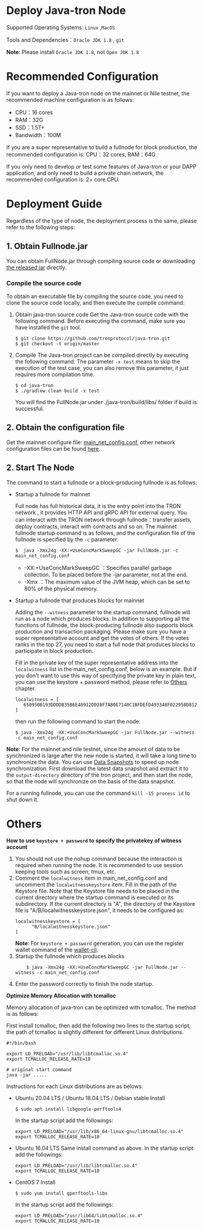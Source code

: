 # Deploy Java-tron Node

Supported Operating Systems: `Linux` ,`MacOS`

Tools and Dependencies：`Oracle JDK 1.8` , `git`

**Note**: Please install `Oracle JDK 1.8`, not `Open JDK 1.8`

# Recommended Configuration
If you want to deploy a Java-tron node on the mainnet or Nile testnet, the recommended machine configuration is as follows:

* CPU：16 cores 
* RAM：32G 
* SSD：1.5T+
* Bandwidth：100M 

If you are a super representative to build a fullnode for block production, the recommended configuration is: CPU：32 cores, RAM：64G

If you only need to develop or test some features of Java-tron or your DAPP application, and only need to build a private chain network, the recommended configuration is: 2+ core CPU.

# Deployment Guide
Regardless of the type of node, the deployment process is the same, please refer to the following steps:
## 1. Obtain Fullnode.jar
You can obtain FullNode.jar through compiling source code or downloading [the released jar](https://github.com/tronprotocol/java-tron/releases) directly.

### Compile the source code
To obtain an executable file by compiling the source code, you need to clone the source code locally, and then execute the compile command:

1. Obtain java-tron source code
    Get the Java-tron source code with the following command. Before executing the command, make sure you have installed the `git` tool.

    ```
    $ git clone https://github.com/tronprotocol/java-tron.git
    $ git checkout -t origin/master
    ```
2. Compile
    The Java-tron project can be compiled directly by executing the following command. The parameter `-x test` means to skip the execution of the test case, you can also remove this parameter, it just requires more compilation time.

    ```
    $ cd java-tron
    $ ./gradlew clean build -x test
    ```
    You will find the FullNode.jar under ./java-tron/build/libs/ folder if build is successful.


## 2. Obtain the configuration file
Get the mainnet configure file: [main_net_config.conf](https://github.com/tronprotocol/tron-deployment/blob/master/main_net_config.conf), other network configuration files can be found [here](https://github.com/tronprotocol/tron-deployment).

## 2. Start The Node
The command to start a fullnode or a block-producing fullnode is as follows:

* Startup a fullnode for mainnet

    Full node has full historical data, it is the entry point into the TRON network , it provides HTTP API and gRPC API for external query. You can interact with the TRON network through fullnode：transfer assets, deploy contracts, interact with contracts and so on. The mainnet fullnode startup command is as follows, and the configuration file of the fullnode is specified by the `-c` parameter: 

    ```
    $  java -Xmx24g -XX:+UseConcMarkSweepGC -jar FullNode.jar -c main_net_config.conf
    ```

    * -XX:+UseConcMarkSweepGC  ：Specifies parallel garbage collection. To be placed before the -jar parameter, not at the end. 
    * -Xmx  ：The maximum value of the JVM heap, which can be set to 80% of the physical memory.

* Startup a fullnode that produces blocks for mainnet

    Adding the `--witness` parameter to the startup command, fullnode will run as a node which produces blocks. In addition to supporting all the functions of fullnode, the block-producing fullnode also supports block production and transaction packaging. Please make sure you have a super representative account and get the votes of others. If the votes ranks in the top 27, you need to start a full node that produces blocks to participate in block production.
  
    Fill in the private key of the super representative address into the `localwitness` list in the main_net_config.conf, below is an example. But if you don't want to use this way of specifying the private key in plain text, you can use the keystore + password method, please refer to [Others](#others) chapter.

    ```
    localwitness = [
       650950B193DDDDB35B6E48912DD28F7AB0E7140C1BFDEFD493348F02295BD812
    ]
    ```
  
    then run the following command to start the node:
  
    ```
    $ java -Xmx24g -XX:+UseConcMarkSweepGC -jar FullNode.jar --witness -c main_net_config.conf
    ```

**Note**: For the mainnet and nile testnet, since the amount of data to be synchronized is large after the new node is started, it will take a long time to synchronize the data. You can use [Data Snapshots](../backup_restore/#public-backup-data) to speed up node synchronization. First download the latest data snapshot and extract it to the `output-directory` directory of the tron project, and then start the node, so that the node will synchronize on the basis of the data snapshot.

For a running fullnode, you can use the command `kill -15 process id` to shut down it.


# Others
**How to use `keystore + password` to specify the privatekey of witness account**

1. You should not use the nohup command because the interaction is required when running the node. It is recommended to use session keeping tools such as screen, tmux, etc.
2. Comment the `localwitness` item in main_net_config.conf and uncomment the `localwitnesskeystore` item. Fill in the path of the Keystore file. Note that the Keystore file needs to be placed in the current directory where the startup command is executed or its subdirectory. If the current directory is "A", the directory of the Keystore file is "A/B/localwitnesskeystore.json", it needs to be configured as:
    ```
    localwitnesskeystore = [
          "B/localwitnesskeystore.json"
    ]
    ```
    **Note**: For `keystore + password` generation, you can use the register wallet command of the [wallet-cli](https://github.com/tronprotocol/wallet-cli.git).
3. Startup the fullnode which produces blocks
    ```
        $ java -Xmx24g -XX:+UseConcMarkSweepGC -jar FullNode.jar --witness -c main_net_config.conf
    ```
4. Enter the password correctly to finish the node startup.



**Optimize Memory Allocation with tcmalloc**

Memory allocation of java-tron can be optimized with tcmalloc. The method is as follows:

First install tcmalloc, then add the following two lines to the startup script, the path of tcmalloc is slightly different for different Linux distributions.

```
#!/bin/bash
  
export LD_PRELOAD="/usr/lib/libtcmalloc.so.4"
export TCMALLOC_RELEASE_RATE=10
  
# original start command
java -jar .....
```

Instructions for each Linux distributions are as belows:

* Ubuntu 20.04 LTS / Ubuntu 18.04 LTS / Debian stable
    Install

    ```
    $ sudo apt install libgoogle-perftools4
    ```

    In the startup script add the followings:

    ```
    export LD_PRELOAD="/usr/lib/x86_64-linux-gnu/libtcmalloc.so.4"
    export TCMALLOC_RELEASE_RATE=10
    ```

* Ubuntu 16.04 LTS
    Same install command as above. In the startup script add the followings:

    ```
    export LD_PRELOAD="/usr/lib/libtcmalloc.so.4"
    export TCMALLOC_RELEASE_RATE=10
    ```

* CentOS 7
  Install
    ```
    $ sudo yum install gperftools-libs
    ```
    In the startup script add the followings:
    ```
    export LD_PRELOAD="/usr/lib64/libtcmalloc.so.4"
    export TCMALLOC_RELEASE_RATE=10
    ```